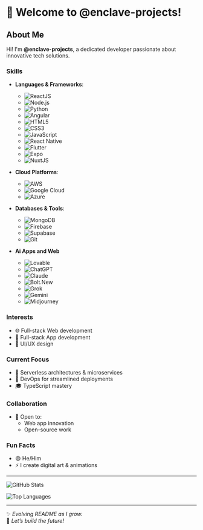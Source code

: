 # 👋 Welcome to @enclave-projects!

## About Me
Hi! I'm **@enclave-projects**, a dedicated developer passionate about innovative tech solutions.

### Skills
- **Languages & Frameworks**:
  - ![ReactJS](https://img.shields.io/badge/-ReactJS-61DAFB?logo=react&logoColor=white)
  - ![Node.js](https://img.shields.io/badge/-Node.js-339933?logo=node.js&logoColor=white)
  - ![Python](https://img.shields.io/badge/-Python-3776AB?logo=python&logoColor=white)
  - ![Angular](https://img.shields.io/badge/-Angular-DD0031?logo=angular&logoColor=white)
  - ![HTML5](https://img.shields.io/badge/-HTML5-E34F26?logo=html5&logoColor=white)
  - ![CSS3](https://img.shields.io/badge/-CSS3-1572B6?logo=css3&logoColor=white)
  - ![JavaScript](https://img.shields.io/badge/-JavaScript-F7DF1E?logo=javascript&logoColor=black)
  - ![React Native](https://img.shields.io/badge/-React%20Native-61DAFB?logo=react&logoColor=white)
  - ![Flutter](https://img.shields.io/badge/-Flutter-02569B?logo=flutter&logoColor=white)
  - ![Expo](https://img.shields.io/badge/-Expo-000020?logo=expo&logoColor=white)
  - ![NuxtJS](https://img.shields.io/badge/-Nuxt.js-00DC82?logo=nuxt.js&logoColor=white)

- **Cloud Platforms**:
  - ![AWS](https://img.shields.io/badge/-AWS-232F3E?logo=amazon-aws&logoColor=white)
  - ![Google Cloud](https://img.shields.io/badge/-Google%20Cloud-4285F4?logo=google-cloud&logoColor=white)
  - ![Azure](https://img.shields.io/badge/-Azure-0078D4?logo=microsoft-azure&logoColor=white)

- **Databases & Tools**:
  - ![MongoDB](https://img.shields.io/badge/-MongoDB-47A248?logo=mongodb&logoColor=white)
  - ![Firebase](https://img.shields.io/badge/-Firebase-FFCA28?logo=firebase&logoColor=black)
  - ![Supabase](https://img.shields.io/badge/-Supabase-3ECF8E?logo=supabase&logoColor=white)
  - ![Git](https://img.shields.io/badge/-Git-F05032?logo=git&logoColor=white)
 
- **Ai Apps and Web**
  - ![Lovable](https://img.shields.io/badge/-Lovable-FF69B4?logo=heart&logoColor=white)
  - ![ChatGPT](https://img.shields.io/badge/-ChatGPT-74AA9C?logo=openai&logoColor=white)
  - ![Claude](https://img.shields.io/badge/-Claude-FFD700?logo=anthropic&logoColor=black)
  - ![Bolt.New](https://img.shields.io/badge/-Bolt.new-00C4CC?logo=bolt&logoColor=white)
  - ![Grok](https://img.shields.io/badge/-Grok-1DA1F2?logo=x&logoColor=white)
  - ![Gemini](https://img.shields.io/badge/-Gemini-4285F4?logo=google&logoColor=white)
  - ![Midjourney](https://img.shields.io/badge/-Midjourney-8A2BE2?logo=discord&logoColor=white)

### Interests
- 🌐 Full-stack Web development
- 📱 Full-stack App development
- 🎨 UI/UX design

### Current Focus
- 🌱 Serverless architectures & microservices
- 🚀 DevOps for streamlined deployments
- 🎓 TypeScript mastery

### Collaboration
- 💞️ Open to:
  - Web app innovation
  - Open-source work

### Fun Facts
- 😄 He/Him
- ⚡ I create digital art & animations

---

![GitHub Stats](https://github-readme-stats.vercel.app/api?username=enclave-projects&show_icons=true&theme=radical)

![Top Languages](https://github-readme-stats.vercel.app/api/top-langs/?username=enclave-projects&layout=compact&theme=radical)

---

✨ _Evolving README as I grow._  
🚀 _Let’s build the future!_
